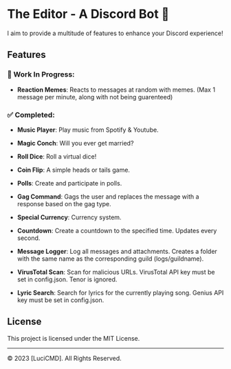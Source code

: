 # The Editor - A Discord Bot 🌌

I aim to provide a multitude of features to enhance your Discord experience!

## Features

### 🚧 Work In Progress:
  
- **Reaction Memes**: Reacts to messages at random with memes. (Max 1 message per minute, along with not being guarenteed)

### ✅ Completed:

- **Music Player**: Play music from Spotify & Youtube.

- **Magic Conch**: Will you ever get married?
  
- **Roll Dice**: Roll a virtual dice!
  
- **Coin Flip**: A simple heads or tails game.
  
- **Polls**: Create and participate in polls.

- **Gag Command**: Gags the user and replaces the message with a response based on the gag type.
  
- **Special Currency**: Currency system.

- **Countdown**: Create a countdown to the specified time. Updates every second.

- **Message Logger**: Log all messages and attachments. Creates a folder with the same name as the corresponding guild (logs/guildname).

- **VirusTotal Scan**: Scan for malicious URLs. VirusTotal API key must be set in config.json. Tenor is ignored.

- **Lyric Search**: Search for lyrics for the currently playing song. Genius API key must be set in config.json.

## License

This project is licensed under the MIT License.

---

© 2023 [LuciCMD]. All Rights Reserved.
